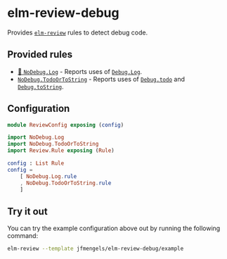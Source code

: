 # elm-review-debug

Provides [`elm-review`](https://package.elm-lang.org/packages/jfmengels/elm-review/latest/) rules to detect debug code.


## Provided rules

- [🔧 `NoDebug.Log`](https://package.elm-lang.org/packages/jfmengels/elm-review-debug/1.0.8/NoDebug-Log/ "Provides automatic fixes") - Reports uses of [`Debug.Log`](https://package.elm-lang.org/packages/elm/core/latest/Debug#log).
- [`NoDebug.TodoOrToString`](https://package.elm-lang.org/packages/jfmengels/elm-review-debug/1.0.8/NoDebug-TodoOrToString/) - Reports uses of [`Debug.todo`](https://package.elm-lang.org/packages/elm/core/latest/Debug#todo) and [`Debug.toString`](https://package.elm-lang.org/packages/elm/core/latest/Debug#toString).


## Configuration

```elm
module ReviewConfig exposing (config)

import NoDebug.Log
import NoDebug.TodoOrToString
import Review.Rule exposing (Rule)

config : List Rule
config =
    [ NoDebug.Log.rule
    , NoDebug.TodoOrToString.rule
    ]
```

## Try it out

You can try the example configuration above out by running the following command:

```bash
elm-review --template jfmengels/elm-review-debug/example
```
